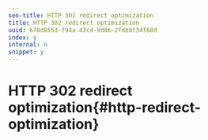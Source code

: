 ```yaml
---
seo-title: HTTP 302 redirect optimization
title: HTTP 302 redirect optimization
uuid: 678d8553-f94a-43c4-9d86-2fdb8f34f68d
index: y
internal: n
snippet: y
---
```


# HTTP 302 redirect optimization{#http-redirect-optimization}


